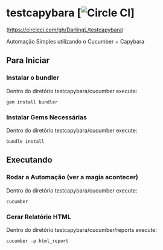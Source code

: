 # testcapybara [![Circle CI](https://circleci.com/gh/DarlingL/testcapybara.svg?style=shield)]
(https://circleci.com/gh/DarlingL/testcapybara)

Automação Simples utilizando o Cucumber + Capybara

## Para Iniciar ##


### Instalar o bundler ###
Dentro do diretório testcapybara/cucumber execute:
```shell
gem install bundler
```

### Instalar Gems Necessárias  ###
Dentro do diretório testcapybara/cucumber execute:
```shell
bundle install
```
## Executando ##

### Rodar a Automação (ver a magia acontecer) ###
Dentro do diretório testcapybara/cucumber execute:
```shell
cucumber 
```

### Gerar Relatório HTML ###
Dentro do diretório testcapybara/cucumber/reports execute:
```shell
cucumber -p html_report
```
